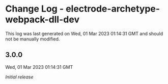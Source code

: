 # Change Log - electrode-archetype-webpack-dll-dev

This log was last generated on Wed, 01 Mar 2023 01:14:31 GMT and should not be manually modified.

## 3.0.0
Wed, 01 Mar 2023 01:14:31 GMT

_Initial release_

